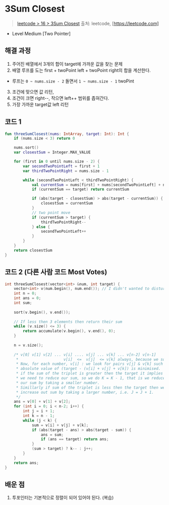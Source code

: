 # 3Sum Closest

> [leetcode > 16 > 3Sum Closest](https://leetcode.com/problems/3sum-closest)
> 출처: leetcode, [https://leetcode.com]

- Level Medium [Two Pointer]

## 해결 과정

1. 주어진 배열에서 3개의 합이 target에 가까운 값을 찾는 문제
2. 배열 루프를 도는 first + twoPoint left + twoPoint right의 합을 계산한다.
 - 루프는 `0 ~ nums.size - 2` 돌면서 `1 ~ nums.size - 1` twoPint 
3. 조건에 맞으면 값 리턴, 
4. 조건이 크면 right--, 작으면 left++ 범위를 좁혀간다.
5. 가장 가까운 target값 left 리턴


## 코드 1

```kotlin
fun threeSumClosest(nums: IntArray, target: Int): Int {
    if (nums.size < 3) return 0

    nums.sort()
    var closestSum = Integer.MAX_VALUE

    for (first in 0 until nums.size - 2) {
        var secondTwoPointLeft = first + 1
        var thirdTwoPointRight = nums.size - 1

        while (secondTwoPointLeft < thirdTwoPointRight) {
            val currentSum = nums[first] + nums[secondTwoPointLeft] + nums[thirdTwoPointRight]
            if (currentSum == target) return currentSum

            if (abs(target - closestSum) > abs(target - currentSum)) {
                closestSum = currentSum
            }
            // two point move
            if (currentSum > target) {
                thirdTwoPointRight--
            } else {
                secondTwoPointLeft++
            }
        }
    }
    return closestSum
}
```

## 코드 2 (다른 사람 코드 Most Votes)

```c++
int threeSumClosest(vector<int> &num, int target) {        
    vector<int> v(num.begin(), num.end()); // I didn't wanted to disturb original array.
    int n = 0;
    int ans = 0;
    int sum;
    
    sort(v.begin(), v.end());
    
    // If less then 3 elements then return their sum
    while (v.size() <= 3) {
        return accumulate(v.begin(), v.end(), 0);
    }
    
    n = v.size();
    
    /* v[0] v[1] v[2] ... v[i] .... v[j] ... v[k] ... v[n-2] v[n-1]
     *                    v[i]  <=  v[j]  <= v[k] always, because we sorted our array. 
     * Now, for each number, v[i] : we look for pairs v[j] & v[k] such that 
     * absolute value of (target - (v[i] + v[j] + v[k]) is minimised.
     * if the sum of the triplet is greater then the target it implies
     * we need to reduce our sum, so we do K = K - 1, that is we reduce
     * our sum by taking a smaller number.
     * Simillarly if sum of the triplet is less then the target then we
     * increase out sum by taking a larger number, i.e. J = J + 1.
     */
    ans = v[0] + v[1] + v[2];
    for (int i = 0; i < n-2; i++) {
        int j = i + 1;
        int k = n - 1;
        while (j < k) {
            sum = v[i] + v[j] + v[k];
            if (abs(target - ans) > abs(target - sum)) {
                ans = sum;
                if (ans == target) return ans;
            }
            (sum > target) ? k-- : j++;
        }
    }
    return ans;
}
```

## 배운 점
1. 투포인터는 기본적으로 정렬이 되어 있어야 된다. (복습)


